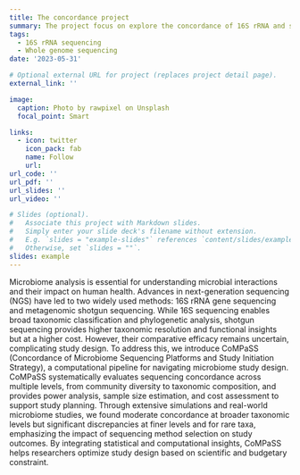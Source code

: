 ```yaml
---
title: The concordance project
summary: The project focus on explore the concordance of 16S rRNA and shotgun metagenome sequencing data from different perspectives.
tags:
  - 16S rRNA sequencing
  - Whole genome sequencing
date: '2023-05-31'

# Optional external URL for project (replaces project detail page).
external_link: ''

image:
  caption: Photo by rawpixel on Unsplash
  focal_point: Smart

links:
  - icon: twitter
    icon_pack: fab
    name: Follow
    url: 
url_code: ''
url_pdf: ''
url_slides: ''
url_video: ''

# Slides (optional).
#   Associate this project with Markdown slides.
#   Simply enter your slide deck's filename without extension.
#   E.g. `slides = "example-slides"` references `content/slides/example-slides.md`.
#   Otherwise, set `slides = ""`.
slides: example
---
```


Microbiome analysis is essential for understanding microbial interactions and their impact on human health. Advances in next-generation sequencing (NGS) have led to two widely used methods: 16S rRNA gene sequencing and metagenomic shotgun sequencing. While 16S sequencing enables broad taxonomic classification and phylogenetic analysis, shotgun sequencing provides higher taxonomic resolution and functional insights but at a higher cost. However, their comparative efficacy remains uncertain, complicating study design. To address this, we introduce CoMPaSS (Concordance of Microbiome Sequencing Platforms and Study Initiation Strategy), a computational pipeline for navigating microbiome study design. CoMPaSS systematically evaluates sequencing concordance across multiple levels, from community diversity to taxonomic composition, and provides power analysis, sample size estimation, and cost assessment to support study planning. Through extensive simulations and real-world microbiome studies, we found moderate concordance at broader taxonomic levels but significant discrepancies at finer levels and for rare taxa, emphasizing the impact of sequencing method selection on study outcomes. By integrating statistical and computational insights, CoMPaSS helps researchers optimize study design based on scientific and budgetary constraint.
